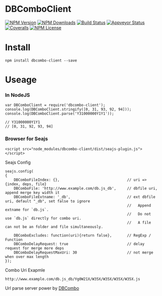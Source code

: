 DBComboClient
==================


[![NPM Version][npm-image]][npm-url]
[![NPM Downloads][downloads-image]][npm-url]
[![Build Status][travis-image]][travis-url]
[![Appveyor Status][appveyor-image]][appveyor-url]
[![Coveralls][coveralls-image]][coveralls-url]
[![NPM License][license-image]][npm-url]


# Install
```
npm install dbcombo-client --save
```

# Useage

### In NodeJS

```
var DBComboClient = require('dbcombo-client');
console.log(DBComboClient.stringify([0, 31, 93, 92, 94]));
console.log(DBComboClient.parse('Y31000000Y1Y1'));

// Y31000000Y1Y1
// [0, 31, 92, 93, 94]
```

### Browser for Seajs

```
<script src="node_modules/dbcombo-client/dist/seajs-plugin.js"></script>
```

Seajs Config

```
seajs.config(
{
	DBComboFileIndex: {},								// uri => {index, deps, file}
	DBComboFile: 'http://www.example.com/db.js_db',		// dbfile uri, append merge key width it
	DBComboFileExtname: '_db',							// ext dbfile uri, default "_db", set false to ignore 
														//   Append extname for `db.js`.
														//   Do not use `db.js` directly for combo uri.
														//   A file can not be an folder and file simultaneously.

	DBComboExcludes: function(uri){return false},		// RegExp / Function
	DBComboDelayRequest: true							// delay request for merge more deps
	DBComboDelayRequestMaxUri: 30						// not merge when over max length
});
```

Combo Uri Exapmle

```
http://www.example.com/db.js_db/Yg0W21X/W35X/W35X/W35X/W35X.js
```

Url parse server power by [DBCombo](https://github.com/Bacra/node-dbcombo)


[npm-image]: http://img.shields.io/npm/v/dbcombo-client.svg
[downloads-image]: http://img.shields.io/npm/dm/dbcombo-client.svg
[npm-url]: https://www.npmjs.org/package/dbcombo-client
[travis-image]: http://img.shields.io/travis/Bacra/node-dbcombo-client/master.svg?label=linux
[travis-url]: https://travis-ci.org/Bacra/node-dbcombo-client
[appveyor-image]: https://img.shields.io/appveyor/ci/Bacra/node-dbcombo-client/master.svg?label=windows
[appveyor-url]: https://ci.appveyor.com/project/Bacra/node-dbcombo-client
[coveralls-image]: https://img.shields.io/coveralls/Bacra/node-dbcombo-client.svg
[coveralls-url]: https://coveralls.io/github/Bacra/node-dbcombo-client
[license-image]: http://img.shields.io/npm/l/dbcombo-client.svg
